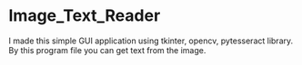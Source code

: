 # Image_Text_Reader

I made this simple GUI application using tkinter, opencv, pytesseract library. By this program file you can get text from the image.
